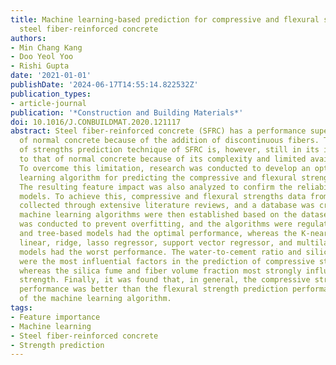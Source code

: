 ```yaml
---
title: Machine learning-based prediction for compressive and flexural strengths of
  steel fiber-reinforced concrete
authors:
- Min Chang Kang
- Doo Yeol Yoo
- Rishi Gupta
date: '2021-01-01'
publishDate: '2024-06-17T14:55:14.822532Z'
publication_types:
- article-journal
publication: '*Construction and Building Materials*'
doi: 10.1016/J.CONBUILDMAT.2020.121117
abstract: Steel fiber-reinforced concrete (SFRC) has a performance superior to that
  of normal concrete because of the addition of discontinuous fibers. The development
  of strengths prediction technique of SFRC is, however, still in its infancy compared
  to that of normal concrete because of its complexity and limited available data.
  To overcome this limitation, research was conducted to develop an optimum machine
  learning algorithm for predicting the compressive and flexural strengths of SFRC.
  The resulting feature impact was also analyzed to confirm the reliability of the
  models. To achieve this, compressive and flexural strengths data from SFRC were
  collected through extensive literature reviews, and a database was created. Eleven
  machine learning algorithms were then established based on the dataset. K-fold validation
  was conducted to prevent overfitting, and the algorithms were regulated. The boosting-
  and tree-based models had the optimal performance, whereas the K-nearest neighbor,
  linear, ridge, lasso regressor, support vector regressor, and multilayer perceptron
  models had the worst performance. The water-to-cement ratio and silica fume content
  were the most influential factors in the prediction of compressive strength of SFRC,
  whereas the silica fume and fiber volume fraction most strongly influenced the flexural
  strength. Finally, it was found that, in general, the compressive strength prediction
  performance was better than the flexural strength prediction performance, regardless
  of the machine learning algorithm.
tags:
- Feature importance
- Machine learning
- Steel fiber-reinforced concrete
- Strength prediction
---
```

